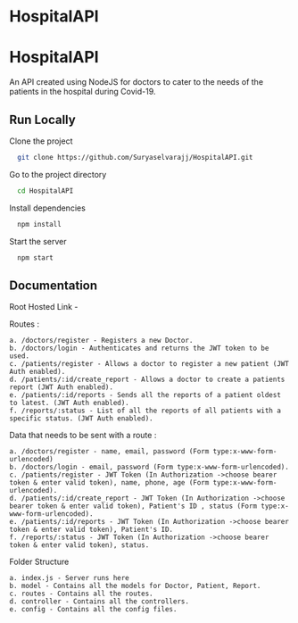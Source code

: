 # HospitalAPI
# HospitalAPI

An API created using NodeJS for doctors to cater to the needs of the patients in the hospital during Covid-19.

## Run Locally

Clone the project

```bash
  git clone https://github.com/Suryaselvarajj/HospitalAPI.git
```

Go to the project directory

```bash
  cd HospitalAPI
```

Install dependencies

```bash
  npm install
```

Start the server

```bash
  npm start
```

## Documentation

Root Hosted Link -

Routes :

    a. /doctors/register - Registers a new Doctor.
    b. /doctors/login - Authenticates and returns the JWT token to be used.
    c. /patients/register - Allows a doctor to register a new patient (JWT Auth enabled).
    d. /patients/:id/create_report - Allows a doctor to create a patients report (JWT Auth enabled).
    e. /patients/:id/reports - Sends all the reports of a patient oldest to latest. (JWT Auth enabled).
    f. /reports/:status - List of all the reports of all patients with a specific status. (JWT Auth enabled).

Data that needs to be sent with a route :

    a. /doctors/register - name, email, password (Form type:x-www-form-urlencoded)
    b. /doctors/login - email, password (Form type:x-www-form-urlencoded).
    c. /patients/register - JWT Token (In Authorization ->choose bearer token & enter valid token), name, phone, age (Form type:x-www-form-urlencoded).
    d. /patients/:id/create_report - JWT Token (In Authorization ->choose bearer token & enter valid token), Patient's ID , status (Form type:x-www-form-urlencoded).
    e. /patients/:id/reports - JWT Token (In Authorization ->choose bearer token & enter valid token), Patient's ID.
    f. /reports/:status - JWT Token (In Authorization ->choose bearer token & enter valid token), status.

Folder Structure

    a. index.js - Server runs here
    b. model - Contains all the models for Doctor, Patient, Report.
    c. routes - Contains all the routes.
    d. controller - Contains all the controllers.
    e. config - Contains all the config files.
